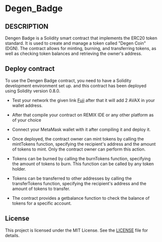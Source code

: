 # Degen_Badge

## DESCRIPTION
Dengen Badge is a Solidity smart contract that implements the ERC20 token standard. It is used to create and manage a token called "Degen Coin" (DGN). The contract allows for minting, burning, and transferring tokens, as well as checking token balances and retrieving the owner's address.
## Deploy contract

To use the Dengen Badge contract, you need to have a Solidity development environment set up. and this contract has been deployed using Solidity version 0.8.0.

- Test your network the given link
  [Fuji]("https://core.app/tools/testnet-faucet/?subnet=c&token=c") after that it will add 2 AVAX in your wallet address.

- After that compile your contract on REMIX IDE or any other platform as of your choice

- Connect your MetaMask wallet with it after compiling it and deploy it.

- Once deployed, the contract owner can mint tokens by calling the mintTokens function, specifying the recipient's address and the amount of tokens to mint. Only the contract owner can perform this action.

- Tokens can be burned by calling the burnTokens function, specifying the amount of tokens to burn. This function can be called by any token holder.

- Tokens can be transferred to other addresses by calling the transferTokens function, specifying the recipient's address and the amount of tokens to transfer.

- The contract provides a getbalance function to check the balance of tokens for a specific account.

## License

This project is licensed under the MIT License. See the [LICENSE](https://choosealicense.com/licenses/mit/) file for details.

